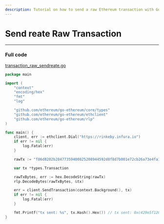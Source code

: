```yaml
---
description: Tutorial on how to send a raw Ethereum transaction with Go.
---
```


# Send reate Raw Transaction

---

### Full code

[transaction_raw_sendreate.go](https://github.com/miguelmota/ethereum-development-with-go-book/blob/master/code/transaction_raw_send.go)

```go
package main

import (
	"context"
	"encoding/hex"
	"fmt"
	"log"

	"github.com/ethereum/go-ethereum/core/types"
	"github.com/ethereum/go-ethereum/ethclient"
	"github.com/ethereum/go-ethereum/rlp"
)

func main() {
	client, err := ethclient.Dial("https://rinkeby.infura.io")
	if err != nil {
		log.Fatal(err)
	}

	rawTx := "f86d8202b28477359400825208944592d8f8d7b001e72cb26a73e4fa1806a51ac79d880de0b6b3a7640000802ca05924bde7ef10aa88db9c66dd4f5fb16b46dff2319b9968be983118b57bb50562a001b24b31010004f13d9a26b320845257a6cfc2bf819a3d55e3fc86263c5f0772"

	var tx *types.Transaction

	rawTxBytes, err := hex.DecodeString(rawTx)
	rlp.DecodeBytes(rawTxBytes, &tx)

	err = client.SendTransaction(context.Background(), tx)
	if err != nil {
		log.Fatal(err)
	}

	fmt.Printf("tx sent: %s", tx.Hash().Hex()) // tx sent: 0xc429e5f128387d224ba8bed6885e86525e14bfdc2eb24b5e9c3351a1176fd81f
}
```
